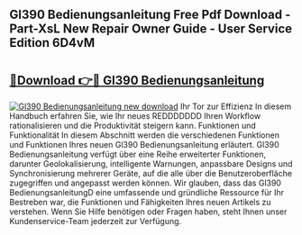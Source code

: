 ## Gl390 Bedienungsanleitung Free Pdf Download - Part-XsL New Repair Owner Guide - User Service Edition 6D4vM

# <h2><a href="http://df5gpb1.blite.top/?on=Gl390+Bedienungsanleitung">🔗Download 👉🔴 Gl390 Bedienungsanleitung</a></h2>

[![Gl390 Bedienungsanleitung new download](https://i.imgur.com/lujVjoI.png)](http://df5gpb1.blite.top/?on=Gl390+Bedienungsanleitung)
Ihr Tor zur Effizienz In diesem Handbuch erfahren Sie, wie Ihr neues REDDDDDDD Ihren Workflow rationalisieren und die Produktivität steigern kann. Funktionen und Funktionalität In diesem Abschnitt werden die verschiedenen Funktionen und Funktionen Ihres neuen Gl390 Bedienungsanleitung erläutert. Gl390 Bedienungsanleitung verfügt über eine Reihe erweiterter Funktionen, darunter Geolokalisierung, intelligente Warnungen, anpassbare Designs und Synchronisierung mehrerer Geräte, auf die alle über die Benutzeroberfläche zugegriffen und angepasst werden können. Wir glauben, dass das Gl390 BedienungsanleitungD eine umfassende und gründliche Ressource für Ihr Bestreben war, die Funktionen und Fähigkeiten Ihres neuen Artikels zu verstehen. Wenn Sie Hilfe benötigen oder Fragen haben, steht Ihnen unser Kundenservice-Team jederzeit zur Verfügung.
